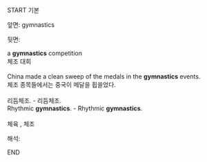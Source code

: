 START
기본

앞면:
gymnastics


뒷면:
<div>a <b>gymnastics</b> competition </div><div>체조 대회</div><div><br></div><div><div>China made a clean sweep of the medals in the <strong>gymnastics</strong> events. </div><div><div>체조 종목들에서는 중국이 메달을 휩쓸었다.</div></div></div><div><br></div><div><div><div>리듬체조. - 리듬체조.</div></div><div><div>Rhythmic <strong>gymnastics</strong>. - Rhythmic <strong>gymnastics</strong>.</div></div></div><div><br></div><div>체육 , 체조</div>


해석:

END